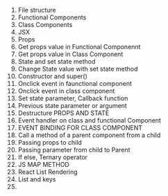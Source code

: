 1. File structure
2. Functional Components
3. Class Components
4. JSX
5. Props
6. Get props value in Functional Componennt
7. Get props value in Class Component
8. State and set state method
9. Change State value with set state method
10. Constructor and super()
11. Onclick event in faunctional component
12. Onclick event in class component
13. Set state parameter, Callback function
14. Previous state parameter or argument
15. Destructure PROPS AND STATE
16. Event handler on class and functional Component
17. EVENT BINDING FOR CLASS COMPONENT
18. Call a method of a parent component from a child
19. Passing props to child
20. Passing parameter from child to Parent
21. If else, Ternary operator
22. JS MAP METHOD
23. React List Rendering
24. List and keys
25. 
